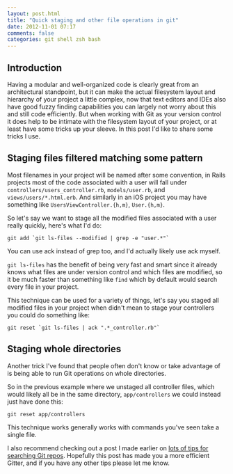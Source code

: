 ```yaml
---
layout: post.html
title: "Quick staging and other file operations in git"
date: 2012-11-01 07:17
comments: false
categories: git shell zsh bash
---
```


## Introduction

Having a modular and well-organized code is clearly great from an architectural
standpoint, but it can make the actual filesystem layout and hierarchy of your
project a little complex, now that text editors and IDEs also have good
fuzzy finding capabilities you can largely not worry about this and still 
code efficiently. But when working with Git as your version control it does
help to be intimate with the filesystem layout of your project, or at least
have some tricks up your sleeve. In this post I'd like to share some tricks I
use.

## Staging files filtered matching some pattern

Most filenames in your project will be named after some convention, in Rails
projects most of the code associated with a user will fall under
`controllers/users_controller.rb`, `models/user.rb`, and
`views/users/*.html.erb`. And similarly in an iOS project you may have
something like `UsersViewController.{h,m}`, `User.{h,m}`.

So let's say we want to stage all the modified files associated with a user
really quickly, here's what I'd do:

```
git add `git ls-files --modified | grep -e "user.*"`
```

You can use ack instead of grep too, and I'd actually likely use ack myself.

`git ls-files` has the benefit of being very fast and smart since it already knows what
files are under version control and which files are modified, so it be much
faster than something like `find` which by default would search every file in
your project.

This technique can be used for a variety of things, let's say you staged all
modified files in your project when didn't mean to stage your controllers you
could do something like:

```
git reset `git ls-files | ack ".*_controller.rb"`
```

## Staging whole directories

Another trick I've found that people often don't know or take advantage of is
being able to run Git operations on whole directories.

So in the previous example where we unstaged all controller files, which would
likely all be in the same directory, `app/controllers` we could instead just
have done this:

`git reset app/controllers`

This technique works generally works with commands you've seen take a single
file.


I also recommend checking out a post I made earlier on [lots of tips for
searching Git repos](/b/2012/02/search-a-git-repo-like-a-ninja/).  Hopefully
this post has made you a more efficient Gitter, and if you have any other tips
please let me know.
